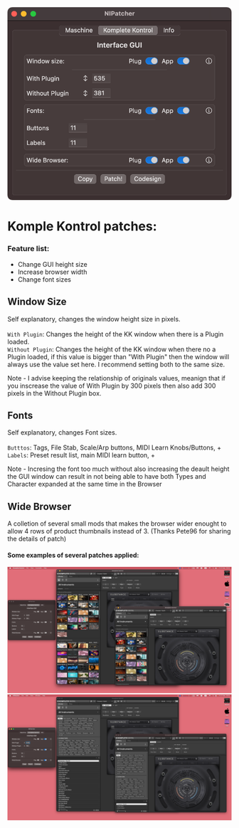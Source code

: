 ![NIPatcher Komplete Kontrol](https://github.com/d1One/NIPatcher/blob/main/Images/NIPatcher_KK.png)

# Komple Kontrol patches:

### Feature list:
- Change GUI height size
- Increase browser width
- Change font sizes

## Window Size
Self explanatory, changes the window height size in pixels.<br>
<br>
`With Plugin`: Changes the height of the KK window when there is a Plugin loaded.<br>
`Without Plugin`: Changes the height of the KK window when there no a Plugin loaded, if this value is bigger than "With Plugin" then the window will always use the value set here. I recommend setting both to the same size.<br>

Note - I advise keeping the relationship of originals values, meanign that if you inscrease the value of With Plugin by 300 pixels then also add 300 pixels in the Without Plugin box.<br>

## Fonts
Self explanatory, changes Font sizes.<br>
<br>
`Butttos`: Tags, File Stab, Scale/Arp buttons, MIDI Learn Knobs/Buttons, +<br>
`Labels`: Preset result list, main MIDI learn button, +<br>


Note - Incresing the font too much without also increasing the deault height the GUI window can result in not being able to have both Types and Character expanded at the same time in the Browser<br>

## Wide Browser
A colletion of several small mods that makes the browser wider enought to allow 4 rows of product thumbnails instead of 3. (Thanks Pete96 for sharing the details of patch)

#### Some examples of several patches applied:
![KK Example](https://github.com/d1One/NIPatcher/blob/main/Images/Example_01.png)
![KK Example 2](https://github.com/d1One/NIPatcher/blob/main/Images/Example_02.png)
